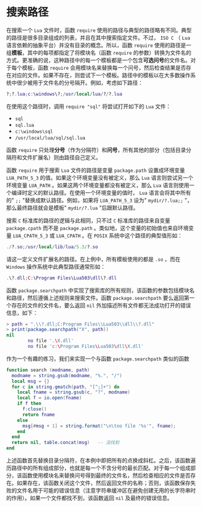 # 搜索路径

在搜索一个 `Lua` 文件时，函数 `require` 使用的路径与典型的路径略有不同。典型的路径是很多目录组成的列表，并且在其中搜索指定文件。不过， `ISO C` （ `Lua` 语言依赖的抽象平台）并没有目录的概念。所以，函数 `require` 使用的路径是一组**模板**，其中的每项都指定了将模块名（函数 `require` 的参数）转换为文件名的方式。更准确的说，这种路径中的每一个模板都是一个包含**可选问号**的文件名。对于每个模板，函数 `require` 会用模块名来替换每一个问号，然后检查结果是否存在对应的文件。如果不存在，则尝试下一个模板。路径中的模板以在大多数操作系统中很少被用于文件名的分号隔开。例如，考虑如下路径：

```lua
?;?.lua;c:\windows\?;/usr/local/lua/?/?.lua
```

在使用这个路径时，调用 `require "sql"` 将尝试打开如下的 `Lua` 文件：

* `sql`
* `sql.lua`
* `c:\windows\sql`
* `/usr/local/lua/sql/sql.lua`

函数 `require` 只处理**分号**（作为分隔符）和**问号**，所有其他的部分（包括目录分隔符和文件扩展名）则由路径自己定义。

函数 `require` 用于搜索 `Lua` 文件的路径是变量 `package.path` 设置成环境变量 `LUA_PATH_5_3` 的值。如果这个环境变量没有被定义，那么 `Lua` 语言则尝试另一个环境变量 `LUA_PATH` 。如果这两个环境变量都没有被定义，那么 `Lua` 语言则使用一个编译时定义的默认路径。在使用一个环境变量的值时， `Lua` 语言会将其中所有的" `;;` "替换成默认路径。例如，如果将 `LUA_PATH_5_3` 设为" `mydir/?.lua;;` "，那么最终路径就会是模板" `mydir/?.lua` "后跟默认路径。

搜索 `C` 标准库的路径的逻辑与此相同，只不过 `C` 标准库的路径来自变量 `package.cpath` 而不是 `package.path` 。类似地，这个变量的初始值也来自环境变量 `LUA_CPATH_5_3` 或 `LUA_CPATH` 。在 `POSIX` 系统中这个路径的典型值形如：

```lua
./?.so;/usr/local/lib/lua/5.3/?.so
```

请这一定义文件扩展名的路径。在上例中，所有模板使用的都是 `.so` ，而在 `Windows` 操作系统中此典型路径通常形如：

```lua
.\?.dll;C:\Program Files\Lua503\dll\?.dll
```

函数 `package.searchpath` 中实现了搜索库的所有规则，该函数的参数包括模块名和路径，然后遵循上述规则来搜索文件。函数 `package.searchpath` 要么返回第一个存在的文件的文件名，要么返回 `nil` 外加描述所有文件都无法成功打开的错误信息，如下：

```lua
> path = ".\\?.dll;C:Program Files\\Lua503\\dll\\?.dll"
> print(package.searchpath("X", path))
nil
        no file '.\X.dll'
        no file 'c:\Program Files\Lua503\dll\X.dll'
```

作为一个有趣的练习，我们来实现一个与函数 `package.searchpath` 类似的函数

```lua
function search (modname, path)
  modname = string.gsub(modname, "%.", "/")
  local msg = {}
  for c in string.gmatch(path, "[^;]+") do
    local fname = string.gsub(c, "?", modname)
    local f = io.open(fname)
    if f then
      f:close()
      return fname
    else
      msg[#msg + 1] = string.format("\n\tno file '%s'", fname);
    end
  end
  return nil, table.concat(msg)   -- 没找到
end
```

上述函数首先替换目录分隔符，在本例中即把所有的点换成斜杠。之后，该函数遍历路径中的所有组成部分，也就是每一个不含分号的最长匹配。对于每一个组成部分，该函数使用模块名来替换问号得到最终的文件名，然后检查相应的文件是否存在。如果存在，该函数关闭这个文件，然后返回文件的名称；否则，该函数保存失败的文件名用于可能的错误信息（注意字符串缓冲区在避免创建无用的长字符串时的作用）。如果一个文件都找不到，该函数返回 `nil` 及最终的错误信息。
